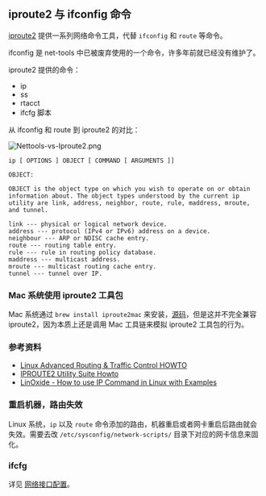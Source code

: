 ## iproute2 与 ifconfig 命令

[iproute2](https://wiki.linuxfoundation.org/networking/iproute2) 提供一系列网络命令工具，代替 `ifconfig` 和 `route` 等命令。

ifconfig 是 net-tools 中已被废弃使用的一个命令，许多年前就已经没有维护了。

iproute2 提供的命令：

- ip
- ss
- rtacct
- ifcfg 脚本

从 ifconfig 和 route 到 iproute2 的对比：

![Nettools-vs-Iproute2.png](https://linoxide.com/wp-content/uploads/2014/05/Linux-Nettools-vs-Iproute2.png)

```
ip [ OPTIONS ] OBJECT [ COMMAND [ ARGUMENTS ]]

OBJECT:

OBJECT is the object type on which you wish to operate on or obtain information about. The object types understood by the current ip utility are link, address, neighbor, route, rule, maddress, mroute, and tunnel.

link --- physical or logical network device.
address --- protocol (IPv4 or IPv6) address on a device.
neighbour --- ARP or NDISC cache entry.
route --- routing table entry.
rule --- rule in routing policy database.
maddress --- multicast address.
mroute --- multicast routing cache entry.
tunnel --- tunnel over IP.
```

### Mac 系统使用 iproute2 工具包

Mac 系统通过 `brew install iproute2mac` 来安装，[源码](https://github.com/brona/iproute2mac)，但是这并不完全兼容 iproute2，因为本质上还是调用 Mac 工具链来模拟 iproute2 工具包的行为。

### 参考资料

- [Linux Advanced Routing & Traffic Control HOWTO](https://lartc.org/howto/)
- [IPROUTE2 Utility Suite Howto](http://www.policyrouting.org/iproute2.doc.html)
- [LinOxide - How to use IP Command in Linux with Examples](https://linoxide.com/linux-command/use-ip-command-linux/)

### 重启机器，路由失效

Linux 系统，`ip` 以及 `route` 命令添加的路由，机器重启或者网卡重启后路由就会失效。需要去改 `/etc/sysconfig/network-scripts/` 目录下对应的网卡信息来固化。

### ifcfg

详见 [网络接口配置](./network-interface-configuration.md)。
